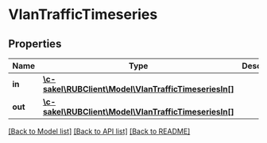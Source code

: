 # VlanTrafficTimeseries

## Properties
Name | Type | Description | Notes
------------ | ------------- | ------------- | -------------
**in** | [**\c-sakel\RUBClient\Model\VlanTrafficTimeseriesIn[]**](VlanTrafficTimeseriesIn.md) |  | [optional] 
**out** | [**\c-sakel\RUBClient\Model\VlanTrafficTimeseriesIn[]**](VlanTrafficTimeseriesIn.md) |  | [optional] 

[[Back to Model list]](../../README.md#documentation-for-models) [[Back to API list]](../../README.md#documentation-for-api-endpoints) [[Back to README]](../../README.md)

